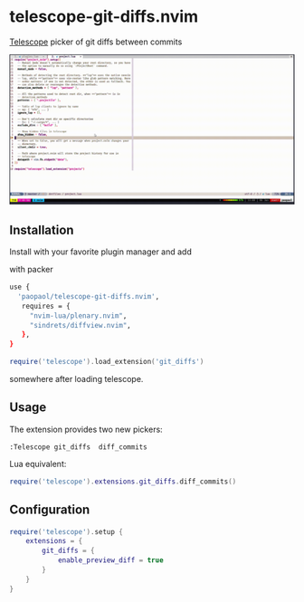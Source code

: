 # telescope-git-diffs.nvim

[Telescope](https://github.com/nvim-telescope/telescope.nvim) picker of git diffs between commits

![demo](gif/demo.gif)

## Installation

Install with your favorite plugin manager and add

with packer

```bash
use {
  'paopaol/telescope-git-diffs.nvim',
   requires = {
     "nvim-lua/plenary.nvim",
     "sindrets/diffview.nvim",
   },
}
```

```lua
require('telescope').load_extension('git_diffs')
```

somewhere after loading telescope.

## Usage

The extension provides two new pickers:

```viml
:Telescope git_diffs  diff_commits
```

Lua equivalent:

```lua
require('telescope').extensions.git_diffs.diff_commits()
```

## Configuration

```lua
require('telescope').setup {
    extensions = {
        git_diffs = {
            enable_preview_diff = true
        }
    }
}
```
